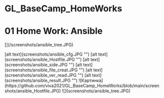 # GL_BaseCamp_HomeWorks

<!DOCTYPE html>
<html>
<body>
<h1>01 Home Work: Ansible</h1>
<p></p>
<p>[](/screenshots/ansible_tree.JPG)</p>
[alt text](screenshots/ansible_cfg.JPG "")
[alt text](screenshots/ansible_Hostfile.JPG "")
[alt text](screenshots/ansible_side.JPG "")
[alt text](screenshots/ansible_file_creat.JPG "")
[alt text](screenshots/ansible_ver_read.JPG "")
[alt text](screenshots/ansible_result.JPG "")
![Картинка](https://github.com/viva2021/GL_BaseCamp_HomeWorks/blob/main/screenshots/ansible_Hostfile.JPG)
![](screenshots/ansible_tree.JPG)
</body>
</html>

